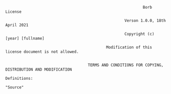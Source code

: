                                                                 Borb License
                                                                        
                                                        Verson 1.0.0, 18th April 2021

                                                        Copyright (c) [year] [fullname]

                                                Modification of this license document is not allowed.


                                        TERMS AND CONDITIONS FOR COPYING, DISTRIBUTION AND MODIFICATION
                               
    Definitions:
    
    "Source"
